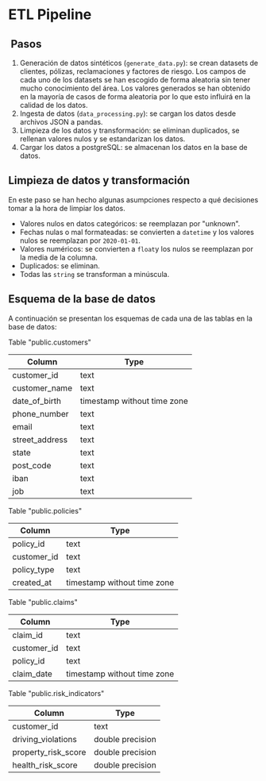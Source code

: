 # ETL Pipeline

##  Pasos

1. Generación de datos sintéticos (`generate_data.py`): se crean datasets de clientes, pólizas, reclamaciones y factores de riesgo. Los campos de cada uno de los datasets se han escogido de forma aleatoria sin tener mucho conocimiento del área. Los valores generados se han obtenido en la mayoría de casos de forma aleatoria por lo que esto influirá en la calidad de los datos.
2. Ingesta de datos (`data_processing.py`): se cargan los datos desde archivos JSON a pandas.
3. Limpieza de los datos y transformación: se eliminan duplicados, se rellenan valores nulos y se estandarizan los datos.
4. Cargar los datos a postgreSQL: se almacenan los datos en la base de datos.

## Limpieza de datos y transformación

En este paso se han hecho algunas asumpciones respecto a qué decisiones tomar a la hora de limpiar los datos.

- Valores nulos en datos categóricos: se reemplazan por "unknown".
- Fechas nulas o mal formateadas: se convierten a `datetime` y los valores nulos se reemplazan por `2020-01-01`.
- Valores numéricos: se convierten a `float`y los nulos se reemplazan por la media de la columna.
- Duplicados: se eliminan.
- Todas las `string` se transforman a minúscula.

## Esquema de la base de datos

A continuación se presentan los esquemas de cada una de las tablas en la base de datos:

Table "public.customers"

|     Column     |            Type             |
|----------------|-----------------------------|
| customer_id    | text                        |
| customer_name  | text                        |
| date_of_birth  | timestamp without time zone |
| phone_number   | text                        |
| email          | text                        |
| street_address | text                        |
| state          | text                        |
| post_code      | text                        |
| iban           | text                        |
| job            | text                        |

Table "public.policies"

|   Column    |            Type             |
|-------------|-----------------------------|
| policy_id   | text                        |
| customer_id | text                        |
| policy_type | text                        |
| created_at  | timestamp without time zone |

 Table "public.claims"

|   Column    |            Type             |
|-------------|-----------------------------|
| claim_id    | text                        |
| customer_id | text                        |
| policy_id   | text                        |
| claim_date  | timestamp without time zone |

Table "public.risk_indicators"

|       Column        |       Type       |
|---------------------|------------------|
| customer_id         | text             |
| driving_violations  | double precision |
| property_risk_score | double precision |
| health_risk_score   | double precision |
